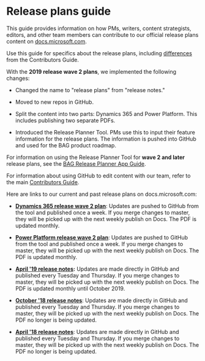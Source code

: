 
# Release plans guide

This guide provides information on how PMs, writers, content strategists, editors, and other team members can contribute to our official release plans content on [docs.microsoft.com](https://docs.microsoft.com/business-applications-release-notes/).

Use this guide for specifics about the release plans, including [differences](rn-dos-donts.md) from the Contributors Guide. 

With the **2019 release wave 2 plans**, we implemented the following changes:
- Changed the name to "release plans" from "release notes."

- Moved to new repos in GitHub.

- Split the content into two parts: Dynamics 365 and Power Platform. This includes publishing two separate PDFs.  

- Introduced the Release Planner Tool. PMs use this to input their feature information for the release plans. The information is pushed into GitHub and used for the BAG product roadmap. 

For information on using the Release Planner Tool for **wave 2 and later** release plans, see the [BAG Release Planner App Guide](https://microsoft.sharepoint.com/:w:/t/ProjectBahnhof/EYBGZgE9Js5CioBE2LAIjSwBCgn_hvM9QtZ7gPimS85vkQ?rtime=wfKEAl4m10g).

For information about using GitHub to edit content with our team, refer to the main [Contributors Guide](contributors-guide.md). 

Here are links to our current and past release plans on docs.microsoft.com:

- **[Dynamics 365 release wave 2 plan](https://docs.microsoft.com/en-us/dynamics365-release-plan/2019wave2/)**: Updates are pushed to GitHub from the tool and published once a week. If you merge changes to master, they will be picked up with the next weekly publish on Docs. The PDF is updated monthly.

- **[Power Platform release wave 2 plan](https://docs.microsoft.com/en-us/power-platform-release-plan/2019wave2/)**: Updates are pushed to GitHub from the tool and published once a week. If you merge changes to master, they will be picked up with the next weekly publish on Docs. The PDF is updated monthly.

- **[April '19 release notes](https://docs.microsoft.com/en-us/business-applications-release-notes/April19/index):** Updates are made directly in GitHub and published every Tuesday and Thursday. If you merge changes to master, they will be picked up with the next weekly publish on Docs. The PDF is updated monthly until October 2019.

- **[October '18 release notes](https://docs.microsoft.com/en-us/business-applications-release-notes/October18/index)**: Updates are made directly in GitHub and published every Tuesday and Thursday. If you merge changes to master, they will be picked up with the next weekly publish on Docs. The PDF no longer is being updated.

- **[April '18 release notes](https://docs.microsoft.com/en-us/business-applications-release-notes/April18/index)**: Updates are made directly in GitHub and published every Tuesday and Thursday. If you merge changes to master, they will be picked up with the next weekly publish on Docs. The PDF no longer is being updated.
